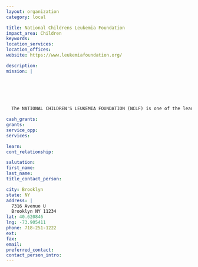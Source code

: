 ```yaml
---
layout: organization
category: local

title: National Childrens Leukemia Foundation
impact_area: Children
keywords: 
location_services: 
location_offices: 
website: https://www.leukemiafoundation.org/

description: 
mission: |
  

  

   	

  The NATIONAL CHILDREN'S LEUKEMIA FOUNDATION (NCLF) is one of the leading non-profit organizations in the fight against leukemia and cancer for children and adults. The NCLF is established to support the unfortunate in various programs. NCLF main objective is to provide the cure for children and adults, and to ease the family's burden during their hospital stay. 

cash_grants: 
grants: 
service_opp: 
services: 

learn: 
cont_relationship: 

salutation: 
first_name: 
last_name: 
title_contact_person: 

city: Brooklyn
state: NY
address: |
  7316 Avenue U     
  Brooklyn NY 11234
lat: 40.620846
lng: -73.905411
phone: 718-251-1222
ext: 
fax: 
email: 
preferred_contact: 
contact_person_intro: 
---
```

